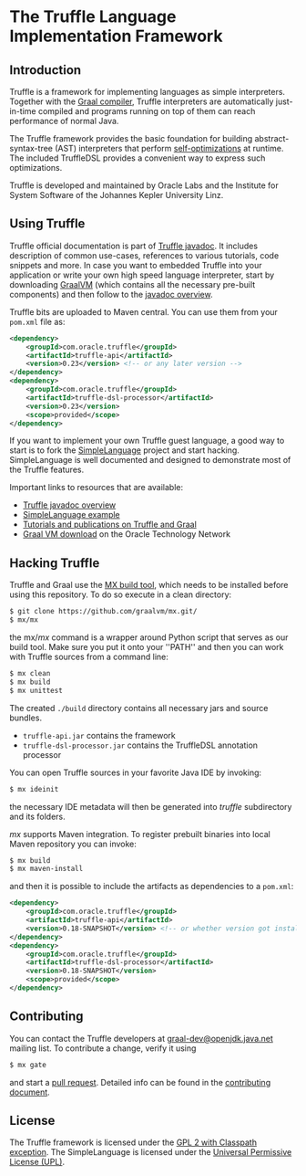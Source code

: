 # The Truffle Language Implementation Framework


## Introduction

Truffle is a framework for implementing languages as simple interpreters.
Together with the [Graal compiler](https://github.com/graalvm/graal/tree/master/compiler),
Truffle interpreters are automatically just-in-time compiled and programs
running on top of them can reach performance of normal Java.

The Truffle framework provides the basic foundation for building
abstract-syntax-tree (AST) interpreters that perform
[self-optimizations](http://dx.doi.org/10.1145/2384577.2384587) at runtime. The
included TruffleDSL provides a convenient way to express such optimizations.

Truffle is developed and maintained by Oracle Labs and the Institute for System
Software of the Johannes Kepler University Linz.

## Using Truffle

Truffle official documentation is part of [Truffle javadoc](http://graalvm.github.io/graal/truffle/javadoc/).
It includes description of common use-cases, references to various tutorials,
code snippets and more. In case you want to embedded Truffle into your
application or write your own high speed language interpreter, start by
downloading [GraalVM](http://www.oracle.com/technetwork/oracle-labs/program-languages/overview/)
(which contains all the necessary pre-built components) and then follow to the
[javadoc overview](http://graalvm.github.io/graal/truffle/javadoc/).

Truffle bits are uploaded to Maven central. You can use them from your
`pom.xml` file as:

```xml
<dependency>
    <groupId>com.oracle.truffle</groupId>
    <artifactId>truffle-api</artifactId>
    <version>0.23</version> <!-- or any later version -->
</dependency>
<dependency>
    <groupId>com.oracle.truffle</groupId>
    <artifactId>truffle-dsl-processor</artifactId>
    <version>0.23</version>
    <scope>provided</scope>
</dependency>
```

If you want to implement your own Truffle guest language, a good way to start is to fork the [SimpleLanguage](https://github.com/graalvm/simplelanguage) project and start hacking.
SimpleLanguage is well documented and designed to demonstrate most of the Truffle features.

Important links to resources that are available:
  - [Truffle javadoc overview](http://graalvm.github.io/graal/truffle/javadoc/)
  - [SimpleLanguage example](https://github.com/graalvm/simplelanguage)
  - [Tutorials and publications on Truffle and Graal](../docs/Publications.md)
  - [Graal VM download](http://www.oracle.com/technetwork/oracle-labs/program-languages/overview/index-2301583.html) on the Oracle Technology Network


## Hacking Truffle

Truffle and Graal use the [MX build tool](https://github.com/graalvm/mx/),
which needs to be installed before using this repository. To do so execute
in a clean directory:

```bash
$ git clone https://github.com/graalvm/mx.git/
$ mx/mx
```

the mx/*mx* command is a wrapper around Python script that serves as our build tool.
Make sure you put it onto your ''PATH'' and then you can work with Truffle
sources from a command line:

```bash
$ mx clean
$ mx build
$ mx unittest
```

The created `./build` directory contains all necessary jars and source bundles.

  - `truffle-api.jar` contains the framework
  - `truffle-dsl-processor.jar` contains the TruffleDSL annotation processor

You can open Truffle sources in your favorite Java IDE by invoking:

```bash
$ mx ideinit
```

the necessary IDE metadata will then be generated into *truffle* subdirectory
and its folders.

*mx* supports Maven integration. To register prebuilt binaries into local Maven
repository you can invoke:

```bash
$ mx build
$ mx maven-install
```

and then it is possible to include the artifacts as dependencies to a `pom.xml`:

```xml
<dependency>
    <groupId>com.oracle.truffle</groupId>
    <artifactId>truffle-api</artifactId>
    <version>0.18-SNAPSHOT</version> <!-- or whether version got installed by mx maven-install -->
</dependency>
<dependency>
    <groupId>com.oracle.truffle</groupId>
    <artifactId>truffle-dsl-processor</artifactId>
    <version>0.18-SNAPSHOT</version>
    <scope>provided</scope>
</dependency>
```

## Contributing

You can contact the Truffle developers at graal-dev@openjdk.java.net mailing
list. To contribute a change, verify it using
```bash
$ mx gate
```
and start a [pull request](https://help.github.com/articles/using-pull-requests/).
Detailed info can be found in the [contributing document](CONTRIBUTING.md).

## License

The Truffle framework is licensed under the [GPL 2 with Classpath exception](https://github.com/graalvm/graal/blob/master/truffle/LICENSE.GPL.md).
The SimpleLanguage is licensed under the [Universal Permissive License (UPL)](http://opensource.org/licenses/UPL).
